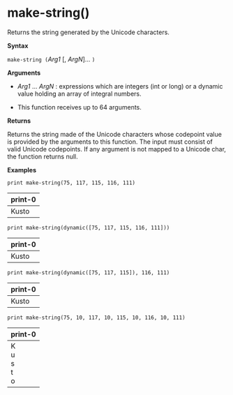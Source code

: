 # make-string()

Returns the string generated by the Unicode characters.
    
**Syntax**

`make-string (`*Arg1* [, *ArgN*]... `)`

**Arguments**

* *Arg1* ... *ArgN* : expressions which are integers (int or long) or a dynamic value holding an array of integral numbers.

* This function receives up to 64 arguments. 

**Returns**

Returns the string made of the Unicode characters whose codepoint value is provided by the arguments to this function. The input must consist of valid Unicode codepoints.
If any argument is not mapped to a Unicode char, the function returns null.

**Examples**

```kusto
print make-string(75, 117, 115, 116, 111)
```

|print-0|
|---|
|Kusto|
    
```kusto
print make-string(dynamic([75, 117, 115, 116, 111]))
```

|print-0|
|---|
|Kusto|

```kusto
print make-string(dynamic([75, 117, 115]), 116, 111)
```

|print-0|
|---|
|Kusto|

```kusto
print make-string(75, 10, 117, 10, 115, 10, 116, 10, 111)
```

|print-0|
|---|
|K<br>u<br>s<br>t<br>o|


